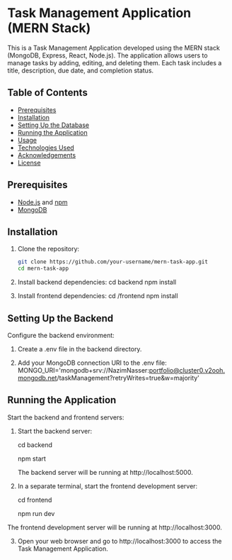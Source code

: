 # Task Management Application (MERN Stack)

This is a Task Management Application developed using the MERN stack (MongoDB, Express, React, Node.js). The application allows users to manage tasks by adding, editing, and deleting them. Each task includes a title, description, due date, and completion status.

## Table of Contents

- [Prerequisites](#prerequisites)
- [Installation](#installation)
- [Setting Up the Database](#setting-up-the-database)
- [Running the Application](#running-the-application)
- [Usage](#usage)
- [Technologies Used](#technologies-used)
- [Acknowledgements](#acknowledgements)
- [License](#license)

## Prerequisites

- [Node.js](https://nodejs.org/) and [npm](https://www.npmjs.com/get-npm)
- [MongoDB](https://www.mongodb.com/try/download/community)

## Installation

1. Clone the repository:

   ```bash
   git clone https://github.com/your-username/mern-task-app.git
   cd mern-task-app

1. Install backend dependencies:
    cd backend
    npm install

2. Install frontend dependencies:
    cd /frontend
    npm install

## Setting Up the Backend

Configure the backend environment:

1. Create a .env file in the backend directory.

2. Add your MongoDB connection URI to the .env file:
    MONGO_URI='mongodb+srv://NazimNasser:portfolio@cluster0.v2ooh.mongodb.net/taskManagement?retryWrites=true&w=majority'

## Running the Application

Start the backend and frontend servers:

1. Start the backend server:

    cd backend

    npm start

    The backend server will be running at http://localhost:5000.

2. In a separate terminal, start the frontend development server:

    cd frontend

    npm run dev

The frontend development server will be running at http://localhost:3000.

3. Open your web browser and go to http://localhost:3000 to access the Task Management Application.

